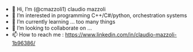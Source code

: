 - 👋 Hi, I’m (@cmazzoli1) claudio mazzoli  
- 👀 I’m interested in programming C++/C#/python, orchestration systems
- 🌱 I’m currently learning ... too many things
- 💞️ I’m looking to collaborate on ... <empty for now>
- 📫 How to reach me : https://www.linkedin.com/in/claudio-mazzoli-1b96386/

<!---
cmazzoli1/cmazzoli1 is a ✨ special ✨ repository because its `README.md` (this file) appears on your GitHub profile.
You can click the Preview link to take a look at your changes.
--->
